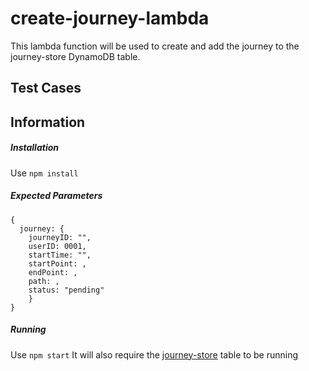 # create-journey-lambda
This lambda function will be used to create and add the journey to the journey-store DynamoDB table.

## Test Cases

## Information
##### Installation
Use `npm install`

##### Expected Parameters
```
{
  journey: {
    journeyID: "",
    userID: 0001,
    startTime: "",
    startPoint: ,
    endPoint: ,
    path: ,
    status: "pending"
    }
}
```

##### Running
Use `npm start`
It will also require the [journey-store](https://github.com/SafeStep/journey-store) table to be running